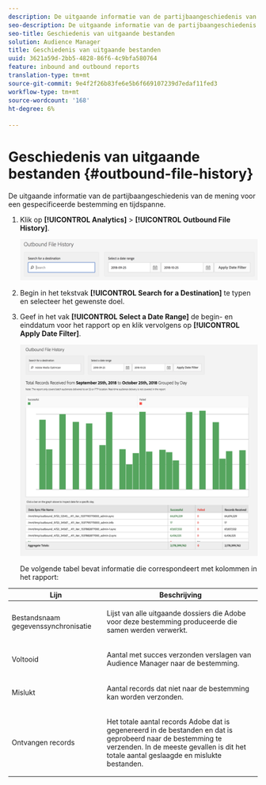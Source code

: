 ```yaml
---
description: De uitgaande informatie van de partijbaangeschiedenis van de mening voor een gespecificeerde bestemming en tijdspanne.
seo-description: De uitgaande informatie van de partijbaangeschiedenis van de mening voor een gespecificeerde bestemming en tijdspanne.
seo-title: Geschiedenis van uitgaande bestanden
solution: Audience Manager
title: Geschiedenis van uitgaande bestanden
uuid: 3621a59d-2bb5-4828-86f6-4c9bfa580764
feature: inbound and outbound reports
translation-type: tm+mt
source-git-commit: 9e4f2f26b83fe6e5b6f669107239d7edaf11fed3
workflow-type: tm+mt
source-wordcount: '168'
ht-degree: 6%

---
```



# Geschiedenis van uitgaande bestanden {#outbound-file-history}

De uitgaande informatie van de partijbaangeschiedenis van de mening voor een gespecificeerde bestemming en tijdspanne.

<!-- 

t_reports_outbound_history.xml

 -->

1. Klik op **[!UICONTROL Analytics]** > **[!UICONTROL Outbound File History]**.

   ![Stap resultaat](assets/outbound_history.png)

1. Begin in het tekstvak **[!UICONTROL Search for a Destination]** te typen en selecteer het gewenste doel.
1. Geef in het vak **[!UICONTROL Select a Date Range]** de begin- en einddatum voor het rapport op en klik vervolgens op **[!UICONTROL Apply Date Filter]**.

   ![Stap resultaat](assets/outbound_history_stats.png)

   De volgende tabel bevat informatie die correspondeert met kolommen in het rapport:

<table id="table_93076D46AC50411395E72B9B987E99BE"> 
 <thead> 
  <tr> 
   <th colname="col1" class="entry"> Lijn </th> 
   <th colname="col2" class="entry"> Beschrijving </th> 
  </tr> 
 </thead>
 <tbody> 
  <tr> 
   <td colname="col1"> Bestandsnaam gegevenssynchronisatie </td> 
   <td colname="col2"> <p>Lijst van alle uitgaande dossiers die <span class="keyword"> Adobe</span> voor deze bestemming produceerde die samen werden verwerkt. </p> </td> 
  </tr> 
  <tr> 
   <td colname="col1"> Voltooid </td> 
   <td colname="col2"> <p>Aantal met succes verzonden verslagen van <span class="keyword"> Audience Manager</span> naar de bestemming. </p> </td> 
  </tr> 
  <tr> 
   <td colname="col1"> Mislukt </td> 
   <td colname="col2"> <p>Aantal records dat niet naar de bestemming kan worden verzonden. </p> </td> 
  </tr> 
  <tr> 
   <td colname="col1"> Ontvangen records </td> 
   <td colname="col2"> <p>Het totale aantal records <span class="keyword"> Adobe</span> dat is gegenereerd in de bestanden en dat is geprobeerd naar de bestemming te verzenden. In de meeste gevallen is dit het totale aantal geslaagde en mislukte bestanden. </p> </td> 
  </tr> 
 </tbody> 
</table>
